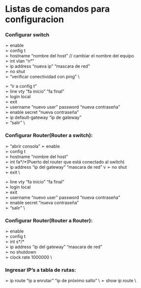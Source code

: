 # Listas de comandos para configuracion

### Configurar switch
➢ enable \
➢ config t \
➢ hostname “nombre del host”  // cambiar el nombre del equipo \
➢ int vlan “n°” \
➢ ip address “nueva ip” “mascara de red” \
➢ no shut \
➢ “verificar conectividad con ping” \

➢ “ir a config t” \
➢ line vty “fa inicio” “fa final” \
➢ login local \
➢ exit \
➢ username “nuevo user” password “nueva contraseña” \
➢ enable secret “nueva contraseña” \
➢ ip default-gateway “ip de gateway” \
➢ “salir” \

### Configurar Router(Router a switch):
➢ “abrir consola”
➢ enable \
➢ config t \
➢ hostname “nombre del host” \
➢ int fa*/*(Puerto del router que está conectado al switch) \
➢ ip address “ip del gateway” “mascara de red” v
➢ no shut \
➢ exit \

➢ line vty “fa inicio” “fa final” \
➢ login local \
➢ exit \
➢ username “nuevo user” password “nueva contraseña” \
➢ enable secret “nueva contraseña” \
➢ “salir” \

### Configurar Router(Router a Router):
➢ enable \
➢ config t \
➢ int s*/* \
➢ ip address “ip del gateway” “mascara de red” \
➢ no shutdown \
➢ clock rate 1000000 \

### Ingresar IP’s a tabla de rutas:
➢ ip route “ip a enrutar” “ip de próximo salto” \ 
➢ show ip route \
